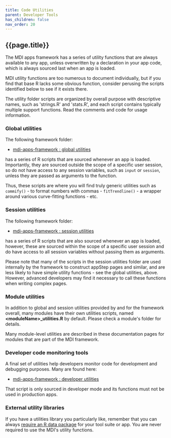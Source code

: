 ```yaml
---
title: Code Utilities
parent: Developer Tools
has_children: false
nav_order: 20
---
```


## {{page.title}}

The MDI apps framework has a series of utility functions
that are always available to any app, unless overwritten
by a declaration in your app code, which is always sourced
last when an app is loaded.

MDI utility functions are too numerous to document individually, 
but if you find that base R
lacks some obvious function, consider perusing the scripts
identified below to see if it exists there.

The utility folder scripts are organized by overall purpose
with descriptive names, such as 'strings.R' and 'stats.R', 
and each script contains typically multiple support functions.
Read the comments and code for usage information.

### Global utilities

The following framework folder:

- [mdi-apps-framework : global utilities](https://github.com/MiDataInt/mdi-apps-framework/tree/main/shiny/shared/global/utilities)

has a series of R scripts that are sourced whenever an app is 
loaded. Importantly, they are sourced outside the scope of a specific
user session, so do not have access to any session variables,
such as `input` or `session`, unless they are passed as arguments
to the function. 

Thus, these scripts are where you will find
truly generic utilities such as `commify()` - to format numbers
with commas - `fitTrendline()` - a wrapper around various
curve-fitting functions -  etc.

### Session utilities

The following framework folder:

- [mdi-apps-framework : session utilities](https://github.com/MiDataInt/mdi-apps-framework/tree/main/shiny/shared/session/utilities)

has a series of R scripts that are also sourced whenever an app is 
loaded, however, these are sourced within the scope of a specific
user session and do have access to all session variables
without passing them as arguments. 

Please note that many of the scripts in the session utilities
folder are used internally by the framework to construct
appStep pages and similar, and are less likely 
to have simple utility functions - see the global utilities, above.
However, advanced developers may find it necessary to call 
these functions when writing complex pages.

### Module utilities

In addition to global and session utilities provided by and
for the framework overall, many modules have their own 
utilities scripts, named **\<moduleName\>_utilities.R**
by default. Please check a module's folder for details.

Many module-level utilities are described in these
documentation pages for modules that are part of the MDI framework.

### Developer code monitoring tools

A final set of utilities help developers monitor code for
development and debugging purposes. Many are found here:

- [mdi-apps-framework : developer utilities](https://github.com/MiDataInt/mdi-apps-framework/blob/main/shiny/shared/developer/utilities/developer.R)

That script is only sourced in developer mode and its functions
must not be used in production apps.

### External utility libraries

If you have a utilities library you particularly like,
remember that you can always 
[require an R data package](/mdi-apps-framework/docs/developer-tools/r-package-dependencies.html)
for your tool suite or app. You are never required 
to use the MDI's utility functions.
